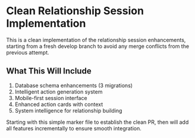 # Clean Relationship Session Implementation

This is a clean implementation of the relationship session enhancements, starting from a fresh develop branch to avoid any merge conflicts from the previous attempt.

## What This Will Include

1. Database schema enhancements (3 migrations)
2. Intelligent action generation system  
3. Mobile-first session interface
4. Enhanced action cards with context
5. System intelligence for relationship building

Starting with this simple marker file to establish the clean PR, then will add all features incrementally to ensure smooth integration.